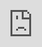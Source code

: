 ```yaml
---
layout: post
title: "PURPLE K!SS, 드라마 '다시 대화할 수 있을까' MV 속 아픔에 직면"
author: "undefined"
thumbnail: "https://www.allkpop.com/upload/2021/02/content/030457/thumb/1612346265_germainej.jpg"
tags: 
---
```




<div class="video_wrapper" style="padding-top: 56.25%;">
    <iframe id="player" class="main_video" src="https://www.youtube.com/embed/JSHL-YTxRZQ" width="100%" height="100%" frameborder="0" allowfullscreen="" style="display: block !important; position: absolute; top: 0px; left: 0px; width: 100%; height: 100%;"></iframe>
</div>


PURPLE K!SS가 "Can We Talk Again"의 극적인 뮤직비디오를 공개했다.

MV에서 PURPLE K!SS 대원들은 과거를 잊으려다가 고통에 직면한다. `Can We Talk Again`은 RBW엔터테인먼트 걸그룹의 싱글 `My Heart Skip a Beat`에 이은 두 번째 프리데뷔 싱글로, 과거 누군가와 연락하고 싶다는 상반된 심경을 담은 가사다.

PURPLEK를 보세요!위의 SS의 "Can We Talk Again" MV는 아래 댓글로 어떻게 생각하시는지 알려주시기 바랍니다.